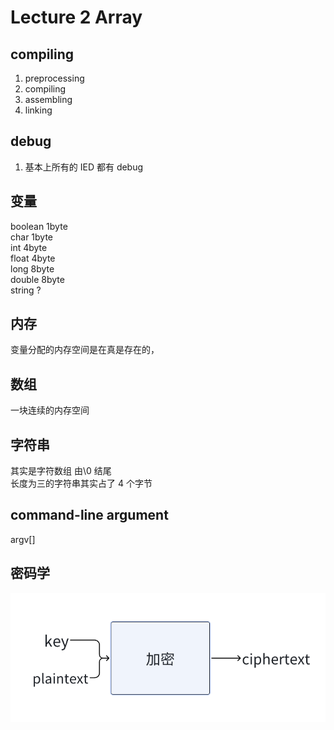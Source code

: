 # Lecture 2 Array

## compiling

1. preprocessing
2. compiling
3. assembling
4. linking

## debug

1. 基本上所有的 IED 都有 debug

## 变量

boolean 1byte  
char 1byte  
int 4byte  
float 4byte  
long 8byte  
double 8byte  
string ?

## 内存

变量分配的内存空间是在真是存在的，

## 数组

一块连续的内存空间

## 字符串

其实是字符数组 由\0 结尾  
长度为三的字符串其实占了 4 个字节

## command-line argument

argv[]



## 密码学
![alt text](image-3.png)
